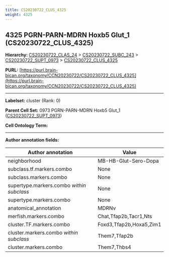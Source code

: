 ```yaml
---
title: CS20230722_CLUS_4325
weight: 4325
---
```

## 4325 PGRN-PARN-MDRN Hoxb5 Glut_1 (CS20230722_CLUS_4325)
<b>Hierarchy: </b>
[CS20230722_CLAS_24](../CS20230722_CLAS_24) >
[CS20230722_SUBC_243](../CS20230722_SUBC_243) >
[CS20230722_SUPT_0973](../CS20230722_SUPT_0973) >
[CS20230722_CLUS_4325](../CS20230722_CLUS_4325)

**PURL:** [https://purl.brain-bican.org/taxonomy/CCN20230722/CS20230722_CLUS_4325](https://purl.brain-bican.org/taxonomy/CCN20230722/CS20230722_CLUS_4325)

---


**Labelset:** cluster (Rank: 0)

**Parent Cell Set:** 0973 PGRN-PARN-MDRN Hoxb5 Glut_1 ([CS20230722_SUPT_0973](../CS20230722_SUPT_0973))



**Cell Ontology Term:** 

[MARKER GENES.]: #


---

[TRANSFERRED ANNOTATIONS.]: #


[AUTHOR ANNOTATION FIELDS.]: #


**Author annotation fields:**

| Author annotation | Value |
|-------------------|-------|
|neighborhood|MB-HB-Glut-Sero-Dopa|
|subclass.tf.markers.combo|None|
|subclass.markers.combo|None|
|supertype.markers.combo _within subclass_|None|
|supertype.markers.combo|None|
|anatomical_annotation|MDRNv|
|merfish.markers.combo|Chat,Tfap2b,Tacr1,Nts|
|cluster.TF.markers.combo|Foxd3,Tfap2b,Hoxa5,Zim1|
|cluster.markers.combo _within subclass_|Them7,Tfap2b|
|cluster.markers.combo|Them7,Thbs4|
